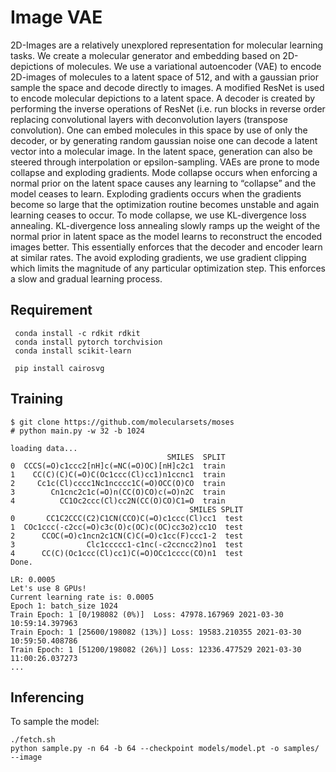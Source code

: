 # Image VAE

2D-Images are a relatively unexplored representation for molecular learning tasks. We create a molecular generator and embedding based on 2D-depictions of molecules. We use a variational autoencoder (VAE) to encode 2D-images of molecules to a latent space of 512, and with a gaussian prior sample the space and decode directly to images. A modified ResNet is used to encode molecular depictions to a latent space. A decoder is created by performing the inverse operations of ResNet (i.e. run blocks in reverse order replacing convolutional layers with deconvolution layers (transpose convolution). One can embed molecules in this space by use of only the decoder, or by generating random gaussian noise one can decode a latent vector into a molecular image. In the latent space, generation can also be steered through interpolation or epsilon-sampling. VAEs are prone to mode collapse and exploding gradients. Mode collapse occurs when enforcing a normal prior on the latent space causes any learning to “collapse” and the model ceases to learn. Exploding gradients occurs when the gradients become so large that the optimization routine becomes unstable and again learning ceases to occur. To mode collapse, we use KL-divergence loss annealing. KL-divergence loss annealing slowly ramps up the weight of the normal prior in latent space as the model learns to reconstruct the encoded images better. This essentially enforces that the decoder and encoder learn at similar rates. The avoid exploding gradients, we use gradient clipping which limits the magnitude of any particular optimization step. This enforces a slow and gradual learning process.

## Requirement

```
 conda install -c rdkit rdkit
 conda install pytorch torchvision
 conda install scikit-learn

 pip install cairosvg
```

## Training

```
$ git clone https://github.com/molecularsets/moses
# python main.py -w 32 -b 1024

loading data...
                                   SMILES  SPLIT
0  CCCS(=O)c1ccc2[nH]c(=NC(=O)OC)[nH]c2c1  train
1    CC(C)(C)C(=O)C(Oc1ccc(Cl)cc1)n1ccnc1  train
2     Cc1c(Cl)cccc1Nc1ncccc1C(=O)OCC(O)CO  train
3        Cn1cnc2c1c(=O)n(CC(O)CO)c(=O)n2C  train
4          CC1Oc2ccc(Cl)cc2N(CC(O)CO)C1=O  train
                                        SMILES SPLIT
0       CC1C2CCC(C2)C1CN(CCO)C(=O)c1ccc(Cl)cc1  test
1  COc1ccc(-c2cc(=O)c3c(O)c(OC)c(OC)cc3o2)cc1O  test
2      CCOC(=O)c1ncn2c1CN(C)C(=O)c1cc(F)ccc1-2  test
3                Clc1ccccc1-c1nc(-c2ccncc2)no1  test
4      CC(C)(Oc1ccc(Cl)cc1)C(=O)OCc1cccc(CO)n1  test
Done.

LR: 0.0005
Let's use 8 GPUs!
Current learning rate is: 0.0005
Epoch 1: batch_size 1024
Train Epoch: 1 [0/198082 (0%)]	Loss: 47978.167969 2021-03-30 10:59:14.397963
Train Epoch: 1 [25600/198082 (13%)]	Loss: 19583.210355 2021-03-30 10:59:50.408786
Train Epoch: 1 [51200/198082 (26%)]	Loss: 12336.477529 2021-03-30 11:00:26.037273
...

```

## Inferencing

To sample the model:

```
./fetch.sh
python sample.py -n 64 -b 64 --checkpoint models/model.pt -o samples/ --image
```
